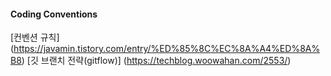 #### Coding Conventions
[컨벤션 규칙] (https://javamin.tistory.com/entry/%ED%85%8C%EC%8A%A4%ED%8A%B8)
[깃 브랜치 전략(gitflow)] (https://techblog.woowahan.com/2553/)
